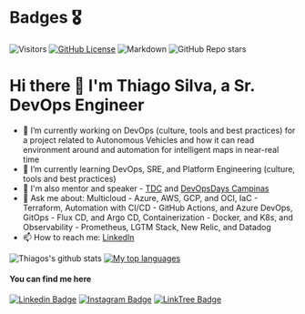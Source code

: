 <!--
**sti6ca/sti6ca** is a ✨ _special_ ✨ repository because its `README.md` (this file) appears on your GitHub profile.
Here are some ideas to get you started:
- 👯 I’m looking to collaborate on ...
- 🤔 I’m looking for help with ...
- 💬 Ask me about ...
- 📫 How to reach me: ...
- 😄 Pronouns: ...
- ⚡ Fun fact: ...
-->
# Badges 🎖️

![Visitors](https://api.visitorbadge.io/api/visitors?path=https%3A%2F%2Fgithub.com%2Fsti6ca%2Fbadges&label=repository%20visits&countColor=%230c7ebe&style=flat&labelStyle=none)
[![GitHub License](https://img.shields.io/github/license/sti6ca/badges?color=blue)](https://github.com/sti6ca/badges/blob/main/LICENSE)
![Markdown](https://img.shields.io/badge/Markdown-ffffff?style=flat&logo=markdown&logoColor=black)
![GitHub Repo stars](https://img.shields.io/github/stars/sti6ca/badges)

# Hi there 👋 I'm Thiago Silva, a Sr. DevOps Engineer

- 🔭 I’m currently working on DevOps (culture, tools and best practices) for a project related to Autonomous Vehicles and how it can read environment around and automation for intelligent maps in near-real time
- 🌱 I’m currently learning DevOps, SRE, and Platform Engineering (culture, tools and best practices) 
- 🎤 I'm also mentor and speaker - [TDC](https://thedevconf.com/palestrante/thiago-silva) and [DevOpsDays Campinas](https://talks.devopsdays.org/devopsdays-campinas-2025/speaker/TACGSZ/)
- 💬 Ask me about: Multicloud - Azure, AWS, GCP, and OCI, IaC - Terraform, Automation with CI/CD - GitHub Actions, and Azure DevOps, GitOps - Flux CD, and Argo CD, Containerization - Docker, and K8s, and Observability - Prometheus, LGTM Stack, New Relic, and Datadog
- 📫 How to reach me: [LinkedIn](https://www.linkedin.com/in/trsilva/)

![Thiagos's github stats](https://github-readme-stats.vercel.app/api?username=sti6ca&show_icons=true&theme=tokyonight)
[![My top languages](https://github-readme-stats.vercel.app/api/top-langs/?username=sti6ca&show_icons_&theme=tokyonight)](https://github.com/sti6ca/github-readme-stats)

#### You can find me here

[![Linkedin Badge](https://img.shields.io/badge/-LinkedIn-blue?style=flat-square&logo=Linkedin&logoColor=white&link=https://www.linkedin.com/in/trsilva)](https://www.linkedin.com/in/trsilva/)
[![Instagram Badge](https://img.shields.io/badge/Instagram-E4405F?style=flat&logo=instagram&logoColor=white&link=https://instagram.com/_otsilva)](https://instagram.com/_otsilva)
[![LinkTree Badge](https://img.shields.io/badge/linktree-43E55E?style=flat&logo=linktree&logoColor=white&link=https://linktr.ee/_tsilva)](https://linktr.ee/_tsilva)
